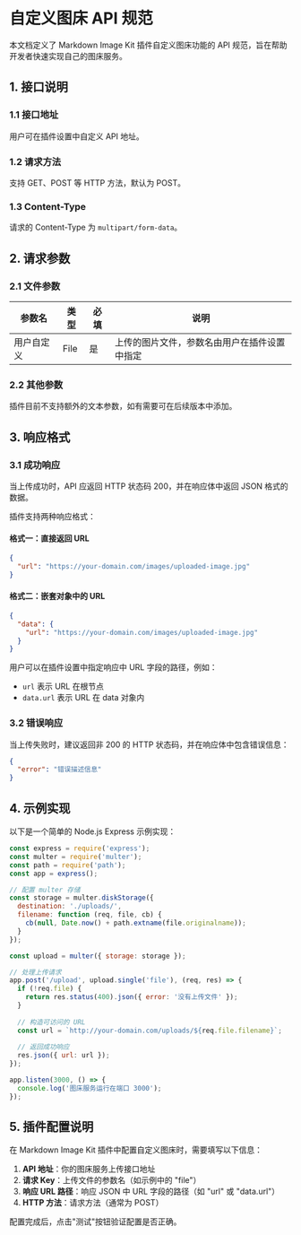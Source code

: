 # 自定义图床 API 规范

本文档定义了 Markdown Image Kit 插件自定义图床功能的 API 规范，旨在帮助开发者快速实现自己的图床服务。

## 1. 接口说明

### 1.1 接口地址

用户可在插件设置中自定义 API 地址。

### 1.2 请求方法

支持 GET、POST 等 HTTP 方法，默认为 POST。

### 1.3 Content-Type

请求的 Content-Type 为 `multipart/form-data`。

## 2. 请求参数

### 2.1 文件参数

| 参数名   | 类型   | 必填 | 说明                     |
|-------|------|----|------------------------|
| 用户自定义 | File | 是  | 上传的图片文件，参数名由用户在插件设置中指定 |

### 2.2 其他参数

插件目前不支持额外的文本参数，如有需要可在后续版本中添加。

## 3. 响应格式

### 3.1 成功响应

当上传成功时，API 应返回 HTTP 状态码 200，并在响应体中返回 JSON 格式的数据。

插件支持两种响应格式：

#### 格式一：直接返回 URL

```json
{
  "url": "https://your-domain.com/images/uploaded-image.jpg"
}
```

#### 格式二：嵌套对象中的 URL

```json
{
  "data": {
    "url": "https://your-domain.com/images/uploaded-image.jpg"
  }
}
```

用户可以在插件设置中指定响应中 URL 字段的路径，例如：

- `url` 表示 URL 在根节点
- `data.url` 表示 URL 在 data 对象内

### 3.2 错误响应

当上传失败时，建议返回非 200 的 HTTP 状态码，并在响应体中包含错误信息：

```json
{
  "error": "错误描述信息"
}
```

## 4. 示例实现

以下是一个简单的 Node.js Express 示例实现：

```javascript
const express = require('express');
const multer = require('multer');
const path = require('path');
const app = express();

// 配置 multer 存储
const storage = multer.diskStorage({
  destination: './uploads/',
  filename: function (req, file, cb) {
    cb(null, Date.now() + path.extname(file.originalname));
  }
});

const upload = multer({ storage: storage });

// 处理上传请求
app.post('/upload', upload.single('file'), (req, res) => {
  if (!req.file) {
    return res.status(400).json({ error: '没有上传文件' });
  }
  
  // 构造可访问的 URL
  const url = `http://your-domain.com/uploads/${req.file.filename}`;
  
  // 返回成功响应
  res.json({ url: url });
});

app.listen(3000, () => {
  console.log('图床服务运行在端口 3000');
});
```

## 5. 插件配置说明

在 Markdown Image Kit 插件中配置自定义图床时，需要填写以下信息：

1. **API 地址**：你的图床服务上传接口地址
2. **请求 Key**：上传文件的参数名（如示例中的 "file"）
3. **响应 URL 路径**：响应 JSON 中 URL 字段的路径（如 "url" 或 "data.url"）
4. **HTTP 方法**：请求方法（通常为 POST）

配置完成后，点击"测试"按钮验证配置是否正确。